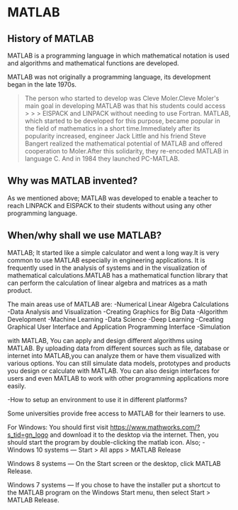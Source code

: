 # MATLAB



## History of MATLAB

MATLAB is a programming language in which mathematical notation is used and algorithms and mathematical functions are developed.

MATLAB was not originally a programming language, its development began in the late 1970s.
> The person who started to develop was Cleve Moler.Cleve Moler's main goal in developing MATLAB was that his students could access > > > EISPACK and LINPACK without needing to use Fortran.
MATLAB, which started to be developed for this purpose, became popular in the field of mathematics in a short time.Immediately after its popularity increased, engineer Jack Little and his friend Steve Bangert realized the mathematical potential of MATLAB and offered cooperation to Moler.After this solidarity, they re-encoded MATLAB in language C. And in 1984 they launched PC-MATLAB.


## Why was MATLAB invented?

As we mentioned above; MATLAB was developed to enable a teacher to reach LINPACK and EISPACK to their students without using any other programming language.


## When/why shall we use MATLAB?

MATLAB; It started like a simple calculator and went a long way.It is very common to use MATLAB especially in engineering applications. 
It is frequently used in the analysis of systems and in the visualization of mathematical calculations.MATLAB has a mathematical function library that can perform the calculation of linear algebra and matrices as a math product.

The main areas use of MATLAB are:
-Numerical Linear Algebra Calculations
-Data Analysis and Visualization
-Creating Graphics for Big Data
-Algorithm Development
-Machine Learning
-Data Science
-Deep Learning
-Creating Graphical User Interface and Application Programming Interface
-Simulation

with MATLAB,
You can apply and design different algorithms using MATLAB.
By uploading data from different sources such as file, database or internet into MATLAB,you can analyze them or have them visualized with various options.
You can still simulate data models, prototypes and products you design or calculate with MATLAB.
You can also design interfaces for users and even MATLAB to work with other programming applications more easily.


-How to setup an environment to use it in different platforms?

Some universities provide free access to MATLAB for their learners to use.

For Windows:
You should first visit https://www.mathworks.com/?s_tid=gn_logo and download it to the desktop via the internet.
Then, you should start the program by double-clicking the matlab icon.
Also;
-Windows 10 systems — Start > All apps > MATLAB Release

Windows 8 systems — On the Start screen or the desktop, click MATLAB Release.

Windows 7 systems — If you chose to have the installer put a shortcut to the MATLAB program on the Windows Start menu, then select Start > MATLAB Release.





